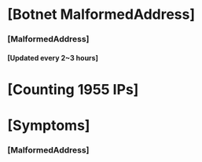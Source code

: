 # [Botnet MalformedAddress]
### [MalformedAddress]
#### [Updated every 2~3 hours]

# [Counting 1955 IPs]

# [Symptoms] 
###   [MalformedAddress]
